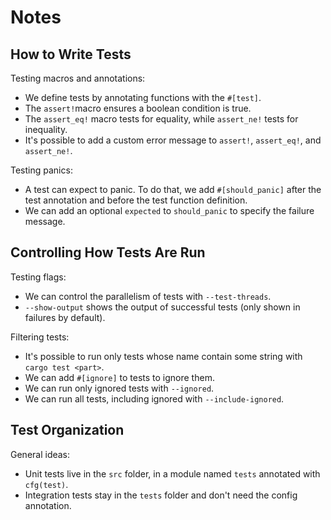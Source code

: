 # Notes

## How to Write Tests

Testing macros and annotations:
- We define tests by annotating functions with the `#[test]`.
- The `assert!`macro ensures a boolean condition is true.
- The `assert_eq!` macro tests for equality, while `assert_ne!` tests for
  inequality.
- It's possible to add a custom error message to `assert!`, `assert_eq!`, and
  `assert_ne!`.

Testing panics:
- A test can expect to panic. To do that, we add `#[should_panic]` after the
  test annotation and before the test function definition.
- We can add an optional `expected` to `should_panic` to specify the failure
  message.

## Controlling How Tests Are Run

Testing flags:
- We can control the parallelism of tests with `--test-threads`.
- `--show-output` shows the output of successful tests (only shown in failures
  by default).

Filtering tests:
- It's possible to run only tests whose name contain some string with
  `cargo test <part>`.
- We can add `#[ignore]` to tests to ignore them.
- We can run only ignored tests with `--ignored`.
- We can run all tests, including ignored with `--include-ignored`.

## Test Organization

General ideas:
- Unit tests live in the `src` folder, in a module named `tests` annotated with
  `cfg(test)`.
- Integration tests stay in the `tests` folder and don't need the config
  annotation.